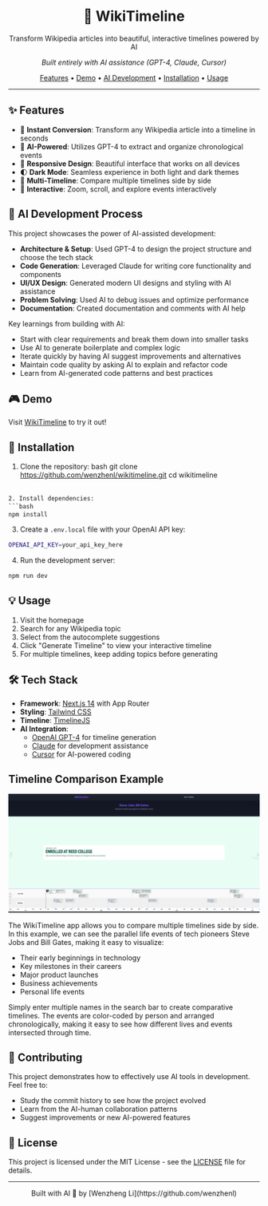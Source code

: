 <div align="center">
  <h1>🌟 WikiTimeline</h1>
  <p>Transform Wikipedia articles into beautiful, interactive timelines powered by AI</p>
  <p><em>Built entirely with AI assistance (GPT-4, Claude, Cursor)</em></p>

  <p>
    <a href="#features">Features</a> •
    <a href="#demo">Demo</a> •
    <a href="#development">AI Development</a> •
    <a href="#installation">Installation</a> •
    <a href="#usage">Usage</a>
  </p>
</div>

---

## ✨ Features

- 🔄 **Instant Conversion**: Transform any Wikipedia article into a timeline in seconds
- 🤖 **AI-Powered**: Utilizes GPT-4 to extract and organize chronological events
- 📱 **Responsive Design**: Beautiful interface that works on all devices
- 🌓 **Dark Mode**: Seamless experience in both light and dark themes
- 🔄 **Multi-Timeline**: Compare multiple timelines side by side
- 🎯 **Interactive**: Zoom, scroll, and explore events interactively

## 🤖 AI Development Process

This project showcases the power of AI-assisted development:

- **Architecture & Setup**: Used GPT-4 to design the project structure and choose the tech stack
- **Code Generation**: Leveraged Claude for writing core functionality and components
- **UI/UX Design**: Generated modern UI designs and styling with AI assistance
- **Problem Solving**: Used AI to debug issues and optimize performance
- **Documentation**: Created documentation and comments with AI help

Key learnings from building with AI:

- Start with clear requirements and break them down into smaller tasks
- Use AI to generate boilerplate and complex logic
- Iterate quickly by having AI suggest improvements and alternatives
- Maintain code quality by asking AI to explain and refactor code
- Learn from AI-generated code patterns and best practices

## 🎮 Demo

Visit [WikiTimeline](https://wikitimeline-nu.vercel.app) to try it out!

## 🚀 Installation

1. Clone the repository:
   bash
   git clone https://github.com/wenzhenl/wikitimeline.git
   cd wikitimeline

````

2. Install dependencies:
```bash
npm install
````

3. Create a `.env.local` file with your OpenAI API key:

```bash
OPENAI_API_KEY=your_api_key_here
```

4. Run the development server:

```bash
npm run dev
```

## 💡 Usage

1. Visit the homepage
2. Search for any Wikipedia topic
3. Select from the autocomplete suggestions
4. Click "Generate Timeline" to view your interactive timeline
5. For multiple timelines, keep adding topics before generating

## 🛠️ Tech Stack

- **Framework**: [Next.js 14](https://nextjs.org/) with App Router
- **Styling**: [Tailwind CSS](https://tailwindcss.com/)
- **Timeline**: [TimelineJS](https://timeline.knightlab.com/)
- **AI Integration**:
  - [OpenAI GPT-4](https://openai.com/) for timeline generation
  - [Claude](https://anthropic.com/claude) for development assistance
  - [Cursor](https://cursor.sh/) for AI-powered coding

## Timeline Comparison Example

![Timeline Comparison of Steve Jobs and Bill Gates](public/Steve_Jobs_Bill_Gates.png)

The WikiTimeline app allows you to compare multiple timelines side by side. In this example, we can see the parallel life events of tech pioneers Steve Jobs and Bill Gates, making it easy to visualize:

- Their early beginnings in technology
- Key milestones in their careers
- Major product launches
- Business achievements
- Personal life events

Simply enter multiple names in the search bar to create comparative timelines. The events are color-coded by person and arranged chronologically, making it easy to see how different lives and events intersected through time.

## 🤝 Contributing

This project demonstrates how to effectively use AI tools in development. Feel free to:

- Study the commit history to see how the project evolved
- Learn from the AI-human collaboration patterns
- Suggest improvements or new AI-powered features

## 📜 License

This project is licensed under the MIT License - see the [LICENSE](LICENSE) file for details.

---

<div align="center">
  Built with AI 🤖 by [Wenzheng Li](https://github.com/wenzhenl)
</div>
